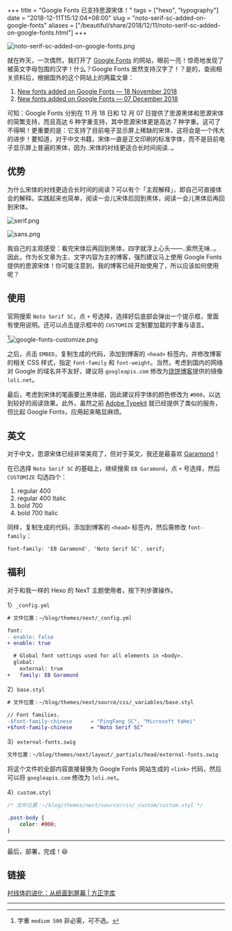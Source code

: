 +++
title = "Google Fonts 已支持思源宋体！"
tags = ["hexo", "typography"]
date = "2018-12-11T15:12:04+08:00"
slug = "noto-serif-sc-added-on-google-fonts"
aliases = ["/beautiful/share/2018/12/11/noto-serif-sc-added-on-google-fonts.html"]
+++

![noto-serif-sc-added-on-google-fonts.png](/images/noto-serif-sc-added-on-google-fonts.png "Google Fonts 网站出现了汉字")

就在昨天，一次偶然，我打开了 [Google Fonts](https://fonts.google.com) 的网站，眼前一亮！惊奇地发现了被英文字母包围的汉字！什么？Google Fonts 居然支持汉字了！？是的，查阅相关资料后，根据国外的这个网站上的两篇文章：

1. [New fonts added on Google Fonts — 18 November 2018](https://fontsarena.com/news/new-fonts-added-on-google-fonts-18-november-2018/)
2. [New fonts added on Google Fonts — 07 December 2018](https://fontsarena.com/news/new-fonts-added-on-google-fonts-07-december-2018/)

可知：Google Fonts 分别在 11 月 18 日和 12 月 07 日提供了思源黑体和思源宋体的简繁支持，而且高达 6 种字重支持，其中思源宋体更是高达 7 种字重。这可了不得啊！更重要的是：它支持了目前电子显示屏上稀缺的宋体，这将会是一个伟大的进步！要知道，对于中文书籍，宋体一直是正文印刷的标准字体，而不是目前电子显示屏上普遍的黑体，因为..宋体的衬线更适合长时间阅读..。

## 优势

为什么宋体的衬线更适合长时间的阅读？可以有个「主观解释」，即自己可直接体会的解释。实践起来也简单，阅读一会儿宋体后回到黑体，阅读一会儿黑体后再回到宋体。

![serif.png](/images/serif.png "博客的思源宋体截屏")

![sans.png](/images/sans.png "博客的思源黑体截屏")

我自己的主观感受：看完宋体后再回到黑体，四字就浮上心头——..索然无味..。因此，作为长文章为主、文字内容为主的博客，强烈建议马上使用 Google Fonts 提供的思源宋体！你可能注意到，我的博客已经开始使用了，所以应该如何使用呢？

## 使用

官网搜索 `Noto Serif SC`，点 `+` 号选择，选择好后底部会弹出一个提示框，里面有使用说明。还可以点击提示框中的 `CUSTOMIZE` 定制要加载的字重与语言。

[^1]![google-fonts-customize.png](/images/google-fonts-customize.png "定制选项")

之后，点击 `EMBED`，复制生成的代码，添加到博客的 `<head>` 标签内，并修改博客的相关 CSS 样式，指定 `font-family` 和 `font-weight`。当然，考虑到国内的网络对 Google 的域名并不友好，建议将 `googleapis.com` 修改为[烧饼博客](https://sb.sb/)提供的镜像 `loli.net`。

最后，考虑到宋体的笔画要比黑体细，因此建议将字体的颜色修改为 `#000`，以达到较好的阅读效果。此外，虽然之前 [Adobe Typekit](https://fonts.adobe.com/fonts/source-han-serif-simplified-chinese) 就已经提供了类似的服务，但比起 Google Fonts，应用起来略显麻烦。

## 英文

对于中文，思源宋体已经非常美观了，但对于英文，我还是最喜欢 [Garamond](https://en.wikipedia.org/wiki/Garamond)！

在已选择 `Noto Serif SC` 的基础上，继续搜索 `EB Garamond`，点 `+` 号选择，然后 `CUSTOMIZE` 勾选四个：

1. regular 400
2. regular 400 Italic
3. bold 700
4. bold 700 Italic

同样，复制生成的代码，添加到博客的 `<head>` 标签内，然后需修改 `font-family`：

```css
font-family: 'EB Garamond', 'Noto Serif SC', serif;
```

## 福利

对于和我一样的 Hexo 的 NexT 主题使用者，按下列步骤操作。

1）`_config.yml`

```diff
# 文件位置：~/blog/themes/next/_config.yml

font:
- enable: false
+ enable: true

  # Global font settings used for all elements in <body>.
  global:
    external: true
+   family: EB Garamond
```

2）`base.styl`

```diff
# 文件位置：~/blog/themes/next/source/css/_variables/base.styl

// Font families.
-$font-family-chinese      = "PingFang SC", "Microsoft YaHei"
+$font-family-chinese      = "Noto Serif SC"
```

3）`external-fonts.swig`

```txt
文件位置：~/blog/themes/next/layout/_partials/head/external-fonts.swig
```

将这个文件的全部内容直接替换为 Google Fonts 网站生成的 `<link>` 代码，然后可以将 `googleapis.com` 修改为 `loli.net`。

4）`custom.styl`

```css
/* 文件位置：~/blog/themes/next/source/css/_custom/custom.styl */

.post-body {
    color: #000;
}
```

---

最后，部署，完成！😆

## 链接

[衬线体的进化：从纸面到屏幕 | 方正字库](https://zhuanlan.zhihu.com/p/49470735)

---

[^1]: 字重 `medium 500` 非必需，可不选。
